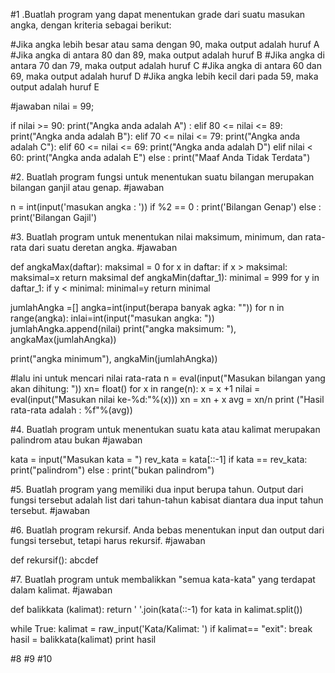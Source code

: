 #1 .Buatlah program yang dapat menentukan grade dari suatu masukan angka, dengan kriteria sebagai berikut:

#Jika angka lebih besar atau sama dengan 90, maka output adalah huruf A
#Jika angka di antara 80 dan 89, maka output adalah huruf B
#Jika angka di antara 70 dan 79, maka output adalah huruf C
#Jika angka di antara 60 dan 69, maka output adalah huruf D
#Jika angka lebih kecil dari pada 59, maka output adalah huruf E

#jawaban
nilai = 99;

if nilai >= 90:
    print("Angka anda adalah A") :
elif 80 <= nilai <= 89:
    print("Angka anda adalah B"):
elif 70 <= nilai <= 79:
    print("Angka anda adalah C"):
elif 60 <= nilai <= 69:
    print("Angka anda adalah D")
elif nilai < 60:
    print("Angka anda adalah E")
else :
    print("Maaf Anda Tidak Terdata")
    
#2. Buatlah program fungsi untuk menentukan suatu bilangan merupakan bilangan ganjil atau genap.
#jawaban

n =  int(input('masukan angka : '))
if %2 == 0 :
    print('Bilangan Genap')
else :
    print('Bilangan Gajil')
    
#3. Buatlah program untuk menentukan nilai maksimum, minimum, dan rata-rata dari suatu deretan angka.
#jawaban

def angkaMax(daftar):
    maksimal = 0
    for x in daftar:
        if x >  maksimal:
            maksimal=x
    return maksimal
def angkaMin(daftar_1):
    minimal = 999
    for y in daftar_1:
        if y < minimal:
            minimal=y
    return minimal

jumlahAngka =[]
angka=int(input(berapa banyak agka: ""))
for n in range(angka):
    inlai=int(input("masukan angka: "))
    jumlahAngka.append(nilai)
print("angka maksimum: "), angkaMax(jumlahAngka))

print("angka minimum"), angkaMin(jumlahAngka))

#lalu ini untuk mencari nilai rata-rata
n = eval(input("Masukan bilangan yang akan dihitung: "))
xn= float()
for x in range(n):
    x = x +1
    nilai = eval(input("Masukan nilai ke-%d:"%(x)))
    xn = xn + x
    avg = xn/n
print ("Hasil rata-rata adalah : %f"%(avg))

#4. Buatlah program untuk menentukan suatu kata atau kalimat merupakan palindrom atau bukan
#jawaban

kata = input("Masukan kata = ")
rev_kata = kata[::-1]
if kata == rev_kata:
    print("palindrom")
else :
    print("bukan palindrom")
    
#5. Buatlah program yang memiliki dua input berupa tahun. Output dari fungsi tersebut adalah list dari tahun-tahun kabisat diantara dua input tahun tersebut.
#jawaban

#6. Buatlah program rekursif. Anda bebas menentukan input dan output dari fungsi tersebut, tetapi harus rekursif.
#jawaban

def rekursif():
    abcdef
    
#7. Buatlah program untuk membalikkan "semua kata-kata" yang terdapat dalam kalimat.
#jawaban

def balikkata (kalimat):
    return ' '.join(kata(::-1) for kata in kalimat.split())

while True:
    kalimat = raw_input('Kata/Kalimat: ')
    if kalimat== "exit":
        break
hasil = balikkata(kalimat)
print hasil

#8
#9
#10
